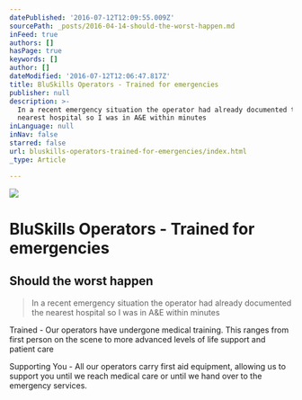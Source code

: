 ```yaml
---
datePublished: '2016-07-12T12:09:55.009Z'
sourcePath: _posts/2016-04-14-should-the-worst-happen.md
inFeed: true
authors: []
hasPage: true
keywords: []
author: []
dateModified: '2016-07-12T12:06:47.817Z'
title: BluSkills Operators - Trained for emergencies
publisher: null
description: >-
  In a recent emergency situation the operator had already documented the
  nearest hospital so I was in A&E within minutes
inLanguage: null
inNav: false
starred: false
url: bluskills-operators-trained-for-emergencies/index.html
_type: Article

---
```

![](https://the-grid-user-content.s3-us-west-2.amazonaws.com/d1599266-5bfe-4ca5-8043-ca8af22f0e75.jpg)

# BluSkills Operators - Trained for emergencies

## Should the worst happen

> In a recent emergency situation the operator had already documented the nearest hospital so I was in A&E within minutes

Trained - Our operators have undergone medical training. This ranges from first person on the scene to more advanced levels of life support and patient care

Supporting You - All our operators carry first aid equipment, allowing us to support you until we reach medical care or until we hand over to the emergency services.